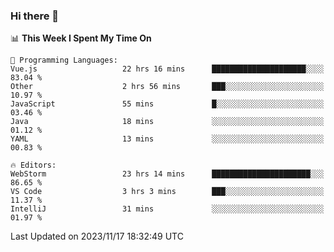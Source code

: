 ### Hi there 👋

<!--
**asdf12303116/asdf12303116** is a ✨ _special_ ✨ repository because its `README.md` (this file) appears on your GitHub profile.

Here are some ideas to get you started:

- 🔭 I’m currently working on ...
- 🌱 I’m currently learning ...
- 👯 I’m looking to collaborate on ...
- 🤔 I’m looking for help with ...
- 💬 Ask me about ...
- 📫 How to reach me: ...
- 😄 Pronouns: ...
- ⚡ Fun fact: ...
-->

<!--START_SECTION:waka-->
📊 **This Week I Spent My Time On** 

```text
💬 Programming Languages: 
Vue.js                   22 hrs 16 mins      █████████████████████░░░░   83.04 % 
Other                    2 hrs 56 mins       ███░░░░░░░░░░░░░░░░░░░░░░   10.97 % 
JavaScript               55 mins             █░░░░░░░░░░░░░░░░░░░░░░░░   03.46 % 
Java                     18 mins             ░░░░░░░░░░░░░░░░░░░░░░░░░   01.12 % 
YAML                     13 mins             ░░░░░░░░░░░░░░░░░░░░░░░░░   00.83 % 

🔥 Editors: 
WebStorm                 23 hrs 14 mins      ██████████████████████░░░   86.65 % 
VS Code                  3 hrs 3 mins        ███░░░░░░░░░░░░░░░░░░░░░░   11.37 % 
IntelliJ                 31 mins             ░░░░░░░░░░░░░░░░░░░░░░░░░   01.97 % 
```


 Last Updated on 2023/11/17 18:32:49 UTC
<!--END_SECTION:waka-->
